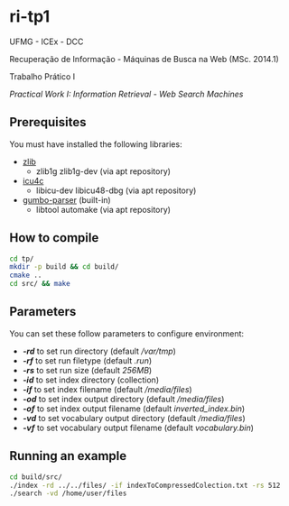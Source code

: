 ri-tp1
======
UFMG - ICEx - DCC

Recuperação de Informação - Máquinas de Busca na Web (MSc. 2014.1)

Trabalho Prático I

*Practical Work I: Information Retrieval - Web Search Machines*

## Prerequisites
You must have installed the following libraries:

- [zlib](http://www.zlib.net/)
  * zlib1g zlib1g-dev (via apt repository)
- [icu4c](http://site.icu-project.org/download)
  * libicu-dev libicu48-dbg (via apt repository)
- [gumbo-parser](https://github.com/google/gumbo-parser) (built-in)
  * libtool automake (via apt repository)

## How to compile
```bash
cd tp/
mkdir -p build && cd build/
cmake ..
cd src/ && make
```

## Parameters
You can set these follow parameters to configure environment:

- **_-rd_** to set run directory (default */var/tmp*)
- **_-rf_** to set run filetype (default *.run*)
- **_-rs_** to set run size (default *256MB*)
- **_-id_** to set index directory (collection)
- **_-if_** to set index filename (default */media/files*)
- **_-od_** to set index output directory (default */media/files*)
- **_-of_** to set index output filename (default *inverted_index.bin*)
- **_-vd_** to set vocabulary output directory (default */media/files*)
- **_-vf_** to set vocabulary output filename (default *vocabulary.bin*)

## Running an example
```bash
cd build/src/
./index -rd ../../files/ -if indexToCompressedColection.txt -rs 512
./search -vd /home/user/files
```
